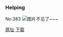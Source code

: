 ### Helping
No.383
![图片不见了~~~](https://imgs.xkcd.com/comics/helping.png)

[原址](https://xkcd.com//383) [下载](https://imgs.xkcd.com/comics/helping.png)

